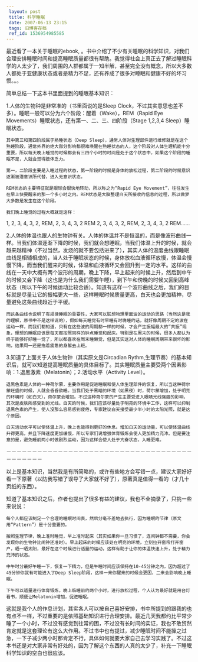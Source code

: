 ```yaml
---
 layout: post
 title: 科学睡眠
 date: 2007-06-13 23:15
 tags: 旧博客存档
 ref_id: 1536954985585
---
```

最近看了一本关于睡眠的ebook,
[](http://rapidshare.com/files/35124449/SLEEP.7z)。书中介绍了不少有关睡眠的科学知识，对我们合理安排睡眠时间和提高睡眠质量都很有帮助。我觉得社会上真正去了解过睡眠科学的人太少了，我们周围的人群都属于一知半解，甚至完全没有概念，所以大多数人都处于亚健康状态或者是精力不足，还有养成了很多对睡眠和健康不好的坏习惯。。。



简单总结一下这本书里面提到的睡眠基本知识：

1.人体的生物钟是非常准的（书里面说的是Sleep Clock，不过其实意思也差不多）。睡眠一般可以分为六个阶段：醒着（Wake），REM（Rapid
Eye Movements）睡眠状态，还有第一、二、三、四阶段（Stage 1,2,3,4 Sleep）睡眠状态。

    其中第三和第四阶段属于熟睡状态（Deep Sleep），通常人体对生理部件进行维修就是在这个熟睡阶段，通常外界的绝大部分影响都很难唤醒在熟睡状态的人，这个阶段对人体生理机能十分重要，所以每天晚上睡觉的时候都会有三四个小时的时间是处于这个状态中，如果这个阶段的睡眠不足，人就会觉得肢体乏力。

    第一，二阶段主要是入睡过程的状态，第一阶段的时候是身体的放松过程，第二阶段的时候意识逐渐被潜意识所代替，进入无意识状态。

    REM状态的主要特征就是眼球会很快地转动，所以称之为“Rapid Eye Movement”，往往发生在早上快要醒来的那一个多小时之内。REM状态是大脑整理白天所接收的信息的过程，所以做梦大多数是发生在这个阶段。

    我们晚上睡觉的过程大概就是这样：

1, 2, 3, 4, 3, 2, REM, 2, 3, 4, 3, 2 REM 2, 3, 4, 3, 2, REM, 2, 3, 4, 3, 2
REM......



2.人体的体温也跟人的生物钟有关。人体的体温并不是恒温的，而是像波形曲线一样。当我们体温逐渐下降的时候，我们就会想睡眠，当我们体温上升的时候，就会越来越精神（不过当然，发烧的就不要包括进来了），其实人体的温度曲线跟睡眠曲线是相辅相成的，当人处于睡眠状态的时候，身体放松血液循环放慢，体温会慢慢下降，而当我们醒来的时候，体温和血液循环又会回升到一定的水平。这样的曲线在一天中大概有两个波形的周期，晚上下降，早上起来的时候上升，然后到中午的时候又会下降（这也是为什么我们需要午睡），到下午和傍晚的时候又回到高峰状态（所以下午的时候运动比较合适）。知道有这样一个波形曲线之后，我们的目标就是尽量让它的振幅更大一些，这样睡眠时候质量更高，白天也会更加精神，尽量避免这条曲线趋近于平缓。

    而这条曲线也说明了有规律睡眠的重要性，大家可以联想物理里面波的运动的思路（当然这是我的理解，原书中不是这样说的），假如每天睡觉有时早睡有时晚睡的话，就好像周期不定的波在运动一样，而我们都知道，只有在这些波的周期都一样的时候，才会产生振幅最大的“共振”现象，理想的睡眠应该是每天都按照同样的钟点睡觉和起床。特别是在周末的时候，很多人都认为终于能够好好睡一觉了，所以都喜欢在周末睡懒觉，但是其实这对人体的睡眠周期带来很坏的影响，结果周一还是拖着疲惫的身躯去上班。



3.知道了上面关于人体生物钟（其实原文是Circadian
Rythm,生理节奏）的基本知识后，就可以知道提高睡眠质量的具体目标了。其实睡眠质量主要受两个因素影响：1.退黑激素（Melatonin）；2.活动水平（Activity
Level）。

    退黑色素是人体的一种荷尔蒙，主要作用是促进睡眠和使人体生理部件的恢复，所以当这种荷尔蒙旺盛的时候，人就会昏昏欲睡。当我们处于黑暗的环境（如黑夜）时，荷尔蒙增加，处于明亮的环境时（如白天），荷尔蒙会增加。不过这种荷尔蒙的产生主要受进入眼睛光线强度的影响，其次是皮肤所感受到的光线。白天的时候，我们应该尽量处于明亮的环境中工作，这样可以抑制退黑色素的产生，使人没那么容易感到疲倦，专家建议白天接受最少半小时的太阳光照，就是这个原因。   

    白天活动水平可以使体温上升，晚上也能得到更好的休息。增加白天的运动量，可以使体温曲线升得更高，并且下降速度更加缓慢，所以专家们说增强体育锻炼会使人更加精力充沛。但是要注意的是，避免睡前两小时做剧烈运动，因为这样会使人处于亢奋状态，入睡更难。

－－－－－－－－－－－－－－－－－－－－－－－－－－－－－－－－－－－－－－－－－－－

以上是基本知识，当然我是有所简略的，或许有些地方会写错一点，建议大家好好看一下原著（以防我写错了误导了大家就不好了），原著真是值得一看的（才几十页纸的东西）。



知道了基本知识之后，作者也提出了很多有益的建议，我也不全摘录了，只挑一些来说说：

    每个人都应该制定一个合理的睡眠时间表，然后分毫不差地去执行，因为睡眠的节律（原文用“Pattern”）是十分重要的。

    按照生理节律，晚上准时睡觉，早上准时起床（其实如果你一旦习惯了，连闹钟都不需要，你会发现你的生物钟比闹钟还准时）。早上起床的时候应该处在明亮的环境，立刻拉开窗帘打开窗户，晒一晒太阳，最好在这个时候进行适量的运动，这样有助于让你的体温快速上升，处于精力充沛的状态。

    中午时分最好午睡一下，恢复一下精力，但是午睡时间应该保持在10-45分钟之内，因为超过了45分钟你就有可能进入了Deep Sleep阶段，这样一来你醒来的时候会更困，二来会影响晚上睡眠。

    下午可以适量进行体育锻炼，晚上临睡前的两个小时，进行放松过程，个人认为最好就是用台灯看书，顺便让Melatonin增加，促进睡眠。



这就是我个人的作息计划，其实各人可以按自己喜好安排，书中所提到的跟我的也有点不一样，不过重要的是依照基础知识进行合理安排。最近几天我都约比平常少睡了一个小时，不过没有感觉到往常的困，不过没有长时间的实证，我也不敢贸然肯定就是这套理论有这么大作用。不过书中也有提过，减少睡眠时间不能操之过急，一下子减少两小时那肯定不行，具体如何就要大家自己去学习实践了。不过这本书还是对大家非常有好处的，因为了解这个东西的人真的太少了，补充一下睡眠科学知识的空白也很应该。




